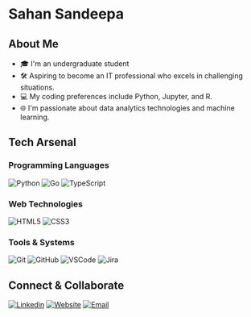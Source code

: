 # Sahan Sandeepa 

## About Me

- 🎓 I'm an undergraduate student
- 🛠️ Aspiring to become an IT professional who excels in challenging situations.
- 💻 My coding preferences include Python, Jupyter, and R.
- 🌐 I'm passionate about data analytics technologies and machine learning.

## Tech Arsenal

### Programming Languages
![Python](https://img.shields.io/badge/Python-3776AB?style=flat&logo=python&logoColor=white)
![Go](https://img.shields.io/badge/Go-00ADD8?style=flat&logo=go&logoColor=white)
![TypeScript](https://img.shields.io/badge/TypeScript-3178C6?style=flat&logo=typescript&logoColor=white)

### Web Technologies
![HTML5](https://img.shields.io/badge/HTML5-E34F26?style=flat&logo=html5&logoColor=white)
![CSS3](https://img.shields.io/badge/CSS3-1572B6?style=flat&logo=css3&logoColor=white)

### Tools & Systems
![Git](https://img.shields.io/badge/Git-F05032?style=flat&logo=git&logoColor=white)
![GitHub](https://img.shields.io/badge/GitHub-181717?style=flat&logo=github&logoColor=white)
![VSCode](https://img.shields.io/badge/VS%20Code-007ACC?style=flat&logo=visual-studio-code&logoColor=white)
![Jira](https://img.shields.io/badge/Jira-0052CC?style=flat&logo=jira&logoColor=white)

## Connect & Collaborate

[![Linkedin](https://img.shields.io/badge/LinkedIn-0077B5?style=flat&logo=linkedin&logoColor=white)](https://www.linkedin.com/in/sahan-ellawala-2582a4339/)
[![Website](https://img.shields.io/badge/Website-4A154B?style=flat&logo=github&logoColor=white)](https://sahansandeepe.github.io/#)
[![Email](https://img.shields.io/badge/Email-D14836?style=flat&logo=gmail&logoColor=white)](mailto:22ug2-0570@sltc.ac.lk)
